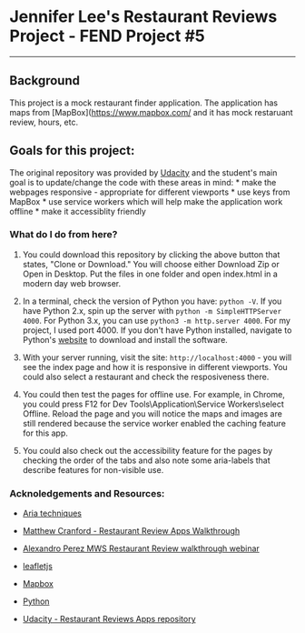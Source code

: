 # Jennifer Lee's Restaurant Reviews Project - FEND Project #5
---

## Background
This project is a mock restaurant finder application.  The application has maps from [MapBox](https://www.mapbox.com/ and it has mock restaruant review, hours, etc.


## Goals for this project:
The original repository was provided by [Udacity](https://github.com/udacity/mws-restaurant-stage-1) and the student's main goal is to update/change the code with these areas in mind:
    * make the webpages responsive - appropriate for different viewports
    * use keys from MapBox
    * use service workers which will help make the application work offline
    * make it accessiblity friendly


### What do I do from here?
1. You could download this repository by clicking the above button that states, "Clone or Download." You will choose either Download Zip or Open in Desktop. Put the files in one folder and open index.html in a modern day web browser.

2. In a terminal, check the version of Python you have: `python -V`. If you have Python 2.x, spin up the server with `python -m SimpleHTTPServer 4000`. For Python 3.x, you can use `python3 -m http.server 4000`. For my project, I used port 4000.  If you don't have Python installed, navigate to Python's [website](https://www.python.org/) to download and install the software.

3. With your server running, visit the site: `http://localhost:4000` - you will see the index page and how it is responsive in different viewports.  You could also select a restaurant and check the resposiveness there.  

4. You could then test the pages for offline use.  For example, in Chrome, you could press F12 for Dev Tools\Application\Service Workers\select Offline.  Reload the page and you will notice the maps and images are still rendered because the service worker enabled the caching feature for this app.

5. You could also check out the accessibility feature for the pages by checking the order of the tabs and also note some aria-labels that describe features for non-visible use.


### Acknoledgements and Resources:
* [Aria techniques](https://developer.mozilla.org/en-US/docs/Web/Accessibility/Aria/aria_Techniques)

* [Matthew Cranford - Restaurant Review Apps Walkthrough](https://matthewcranford.com/restaurant-reviews-app-walkthrough-part-1-map-api/)

* [Alexandro Perez MWS Restaurant Review walkthrough webinar](https://alexandroperez.github.io/mws-walkthrough/?1.1.introduction)

* [leafletjs](https://leafletjs.com/)

* [Mapbox](https://www.mapbox.com/)

* [Python](https://www.python.org/)

* [Udacity - Restaurant Reviews Apps repository](https://github.com/udacity/mws-restaurant-stage-1)



